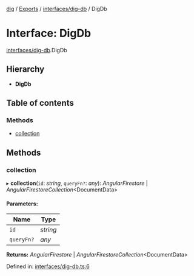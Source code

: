 [dig](../../README.md) / [Exports](../../modules.md) / [interfaces/dig-db](../../modules/interfaces_dig_db.md) / DigDb

# Interface: DigDb

[interfaces/dig-db](../../modules/interfaces_dig_db.md).DigDb

## Hierarchy

* **DigDb**

## Table of contents

### Methods

- [collection](dig-db.digdb.md#collection)

## Methods

### collection

▸ **collection**(`id`: *string*, `queryFn?`: *any*): *AngularFirestore* \| *AngularFirestoreCollection*<DocumentData\>

#### Parameters:

Name | Type |
------ | ------ |
`id` | *string* |
`queryFn?` | *any* |

**Returns:** *AngularFirestore* \| *AngularFirestoreCollection*<DocumentData\>

Defined in: [interfaces/dig-db.ts:6](https://github.com/dig-platform/dig-app/blob/df110311/projects/dig/src/lib/interfaces/dig-db.ts#L6)
